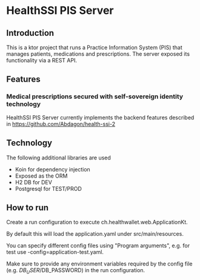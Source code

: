 # HealthSSI PIS Server

## Introduction

This is a ktor project that runs a Practice Information System (PIS) that
manages patients, medications and prescriptions. The server exposed its 
functionality via a REST API.

## Features

### Medical prescriptions secured with self-sovereign identity technology

HealthSSI PIS Server currently implements the backend features described in https://github.com/Abdagon/health-ssi-2

## Technology

The following additional libraries are used
- Koin for dependency injection
- Exposed as the ORM
- H2 DB for DEV
- Postgresql for TEST/PROD


## How to run

Create a run configuration to execute ch.healthwallet.web.ApplicationKt.

By default this will load the application.yaml under src/main/resources.

You can specify different config files using "Program arguments", 
e.g. for test use -config=application-test.yaml.

Make sure to provide any environment variables required by the config file 
(e.g. $DB_USER/$DB_PASSWORD) in the run configuration.

